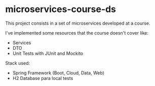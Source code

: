 # microservices-course-ds

This project consists in a set of microservices developed at a course.

<pending add more details about the microservices>

I've implemented some resources that the course doesn't cover like:

- Services
- DTO
- Unit Tests with JUnit and Mockito

Stack used:
- Spring Framework (Boot, Cloud, Data, Web)
- H2 Database para local tests
